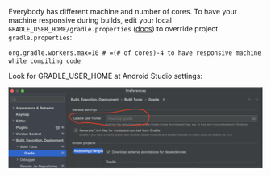 Everybody has different machine and number of cores. To have your machine responsive during builds,
edit your local
`GRADLE_USER_HOME/gradle.properties` ([docs](https://docs.gradle.org/current/userguide/build_environment.html#sec:gradle_configuration_properties))
to override project `gradle.properties`:

```properties
org.gradle.workers.max=10 # =(# of cores)-4 to have responsive machine while compiling code
```

Look for GRADLE_USER_HOME at Android Studio settings:

![img](./img/gradle-home.png)